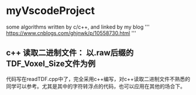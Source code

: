# myVscodeProject
some algorithms written by c/c++, and linked by my blog 
'''
https://www.cnblogs.com/ghjnwk/p/10558730.html
'''

## c++ 读取二进制文件： 以.raw后缀的TDF_Voxel_Size文件为例
代码写在readTDF.cpp中了，完全采用c++编写，对c++读取二进制文件不熟悉的同学可以参考。尤其是其中的字符转浮点的代码，也可以应用在其他的场合下。
